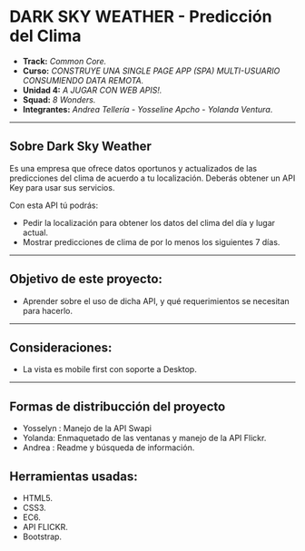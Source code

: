 # DARK SKY WEATHER - Predicción del Clima

* **Track:** _Common Core._
* **Curso:** _CONSTRUYE UNA SINGLE PAGE APP (SPA) MULTI-USUARIO CONSUMIENDO DATA REMOTA._
* **Unidad 4:** _A JUGAR CON WEB APIS!._
* **Squad:** _8 Wonders._
* **Integrantes:** _Andrea Tellería_ - _Yosseline Apcho_ - _Yolanda Ventura_.

***

## Sobre Dark Sky Weather

Es una empresa que ofrece datos oportunos y actualizados de las predicciones del clima de acuerdo a tu localización. Deberás obtener un API Key para usar sus servicios.

Con esta API tú podrás:
- Pedir la localización para obtener los datos del clima del día y lugar actual.
- Mostrar predicciones de clima de por lo menos los siguientes 7 días.

***

## Objetivo de este proyecto:

- Aprender sobre el uso de dicha API, y qué requerimientos se necesitan para hacerlo.

***

## Consideraciones:

- La vista es mobile first con soporte a Desktop.

***

## Formas de distribucción del proyecto

* Yosselyn : Manejo de la API Swapi
* Yolanda: Enmaquetado de las ventanas y manejo de la API Flickr.
* Andrea : Readme y búsqueda de información.

## Herramientas usadas:

- HTML5.
- CSS3.
- EC6.
- API FLICKR.
- Bootstrap.
